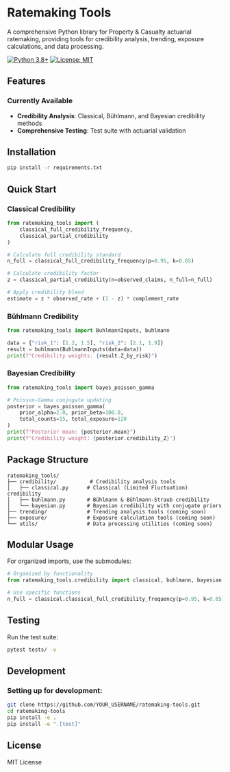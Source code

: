 # Ratemaking Tools

A comprehensive Python library for Property & Casualty actuarial ratemaking, providing tools for credibility analysis, trending, exposure calculations, and data processing.

[![Python 3.8+](https://img.shields.io/badge/python-3.8+-blue.svg)](https://www.python.org/downloads/)
[![License: MIT](https://img.shields.io/badge/License-MIT-yellow.svg)](https://opensource.org/licenses/MIT)

## Features

### Currently Available
- **Credibility Analysis**: Classical, Bühlmann, and Bayesian credibility methods
- **Comprehensive Testing**: Test suite with actuarial validation

## Installation

```bash
pip install -r requirements.txt
```

## Quick Start

### Classical Credibility

```python
from ratemaking_tools import (
    classical_full_credibility_frequency,
    classical_partial_credibility
)

# Calculate full credibility standard
n_full = classical_full_credibility_frequency(p=0.95, k=0.05)

# Calculate credibility factor  
z = classical_partial_credibility(n=observed_claims, n_full=n_full)

# Apply credibility blend
estimate = z * observed_rate + (1 - z) * complement_rate
```

### Bühlmann Credibility

```python
from ratemaking_tools import BuhlmannInputs, buhlmann

data = {"risk_1": [1.2, 1.5], "risk_2": [2.1, 1.9]}
result = buhlmann(BuhlmannInputs(data=data))
print(f"Credibility weights: {result.Z_by_risk}")
```

### Bayesian Credibility

```python
from ratemaking_tools import bayes_poisson_gamma

# Poisson-Gamma conjugate updating
posterior = bayes_poisson_gamma(
    prior_alpha=2.0, prior_beta=100.0,
    total_counts=15, total_exposure=120
)
print(f"Posterior mean: {posterior.mean}")
print(f"Credibility weight: {posterior.credibility_Z}")
```

## Package Structure

```
ratemaking_tools/
├── credibility/           # Credibility analysis tools
│   ├── classical.py      # Classical (Limited Fluctuation) credibility
│   ├── buhlmann.py       # Bühlmann & Bühlmann-Straub credibility
│   └── bayesian.py       # Bayesian credibility with conjugate priors
├── trending/             # Trending analysis tools (coming soon)
├── exposure/             # Exposure calculation tools (coming soon)
└── utils/                # Data processing utilities (coming soon)
```

## Modular Usage

For organized imports, use the submodules:

```python
# Organized by functionality
from ratemaking_tools.credibility import classical, buhlmann, bayesian

# Use specific functions
n_full = classical.classical_full_credibility_frequency(p=0.95, k=0.05)
```

## Testing

Run the test suite:

```bash
pytest tests/ -v
```

## Development

### Setting up for development:

```bash
git clone https://github.com/YOUR_USERNAME/ratemaking-tools.git
cd ratemaking-tools
pip install -e .
pip install -e ".[test]"
```

## License

MIT License 
